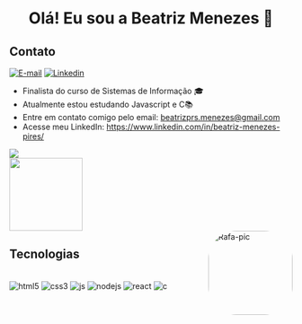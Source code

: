 <h1 align="center">Olá! Eu sou a Beatriz Menezes 👋</h1>

## Contato
[![E-mail](https://img.shields.io/badge/Gmail-D14836?style=for-the-badge&logo=gmail&logoColor=white)](mailto:beatrizprs.menezes@gmail.com)
[![Linkedin](https://img.shields.io/badge/LinkedIn-0077B5?style=for-the-badge&logo=linkedin&logoColor=white)](https://www.linkedin.com/in/beatriz-menezes-2ab31a187/)

- Finalista do curso de Sistemas de Informação 🎓
- Atualmente estou estudando Javascript e C📚
- Entre em contato comigo pelo email: beatrizprs.menezes@gmail.com
- Acesse meu LinkedIn: https://www.linkedin.com/in/beatriz-menezes-pires/

<div >
    <img src="https://github-readme-stats.vercel.app/api?username=bea-menezes&show_icons=true&theme=dracula"> <br>
    <img height="130em" src="https://github-readme-stats.vercel.app/api/top-langs/?username=bea-menezes&layout=compact&langs_count=7&theme=dracula"/>
 </div>
  
<img align="right" alt="Rafa-pic" height="150" style="border-radius:50px;" src="https://media.discordapp.net/attachments/768596723920404490/1075830658393440397/download20230204131608.png">

## Tecnologias 
<div style="display: inline_block"><br/>
  <img alt="html5" align="center" src="https://img.shields.io/badge/HTML5-E34F26?style=for-the-badge&logo=html5&logoColor=white">
  <img alt="css3" align="center" src="https://img.shields.io/badge/CSS3-1572B6?style=for-the-badge&logo=css3&logoColor=white">
  <img alt="js" align="center" src="https://img.shields.io/badge/JavaScript-F7DF1E?style=for-the-badge&logo=javascript&logoColor=black">
  <img alt="nodejs" align="center" src="https://img.shields.io/badge/Node.js-43853D?style=for-the-badge&logo=node.js&logoColor=white">
  <img alt="react" align="center" src="https://img.shields.io/badge/React-20232A?style=for-the-badge&logo=react&logoColor=61DAFB">
  <img alt="c" align="center" src="https://img.shields.io/badge/C-00599C?style=for-the-badge&logo=c&logoColor=white">
 </div>
